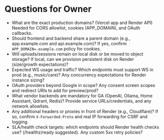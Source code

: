 # Questions for Owner

- What are the exact production domains? (Vercel app and Render API) Needed for CORS allowlist, cookies (APP_DOMAIN), and OAuth callbacks.
- Should frontend and backend share a parent domain (e.g., app.example.com and api.example.com)? If yes, confirm `APP_DOMAIN=.example.com` policy for cookies.
- Will uploads/sessions remain on local disk or be moved to object storage? If local, can we provision persistent disk on Render (size/growth expectations)?
- Expected WS usage and traffic? Which endpoints must support WS in prod (e.g., music/care)? Any concurrency expectations for Render instance sizing?
- OAuth providers beyond Google in scope? Any consent screen scopes and redirect URIs to add for preview/prod?
- What vendor backends are mandatory for GA (OpenAI, Ollama, Home Assistant, Qdrant, Redis)? Provide service URLs/credentials, and any network allowlists.
- Any additional headers or proxies in front of Render (e.g., Cloudflare)? If so, confirm `X-Forwarded-Proto` and real IP forwarding for CSRF and logging.
- SLA/health check targets: which endpoints should Render health checks use? (/healthz/ready suggested). Any custom 5xx retry policies?
